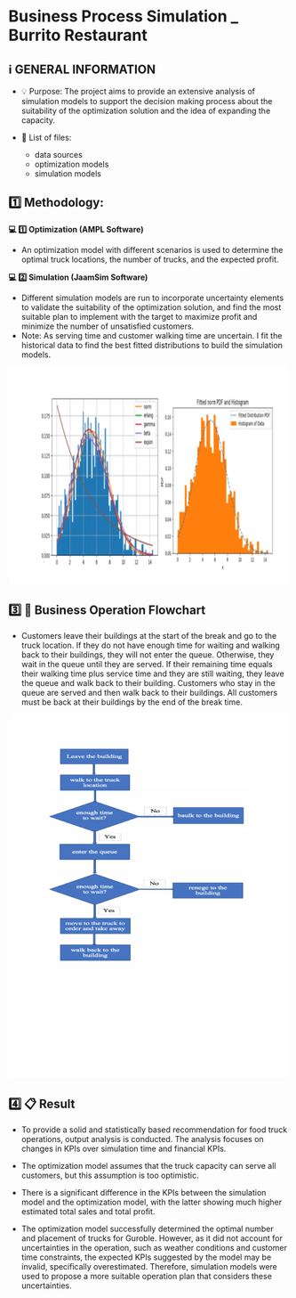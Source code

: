 # Business Process Simulation _ Burrito Restaurant

## :information_source: GENERAL INFORMATION
- :bulb: Purpose: The project aims to provide an extensive analysis of simulation models to support the 
decision making process about the suitability of the optimization solution and the idea of expanding the 
capacity. 

- :file_folder: List of files:
  + data sources 
  + optimization models
  + simulation models

## :one: Methodology:

**:computer: :one: Optimization (AMPL Software)**
- An optimization model with different scenarios is used to determine the optimal truck 
locations, the number of trucks, and the expected profit.

**:computer: :two: Simulation (JaamSim Software)**
- Different simulation models are run to 
incorporate uncertainty elements to validate the suitability of the optimization solution, and find the most 
suitable plan to implement with the target to maximize profit and minimize the number of unsatisfied 
customers.
- Note: As serving time and customer walking time are uncertain. I fit the historical data to find the best fitted distributions to build the simulation models.

<img src="images/fitting_distribution.jpg" alt="fitting_distribution" width="1200"/>

<P style="page-break-before: always">

## :three: :convenience_store: Business Operation Flowchart

- Customers leave their buildings at the start of the break and go to the truck location. If they do not have 
enough time for waiting and walking back to their buildings, they will not enter the queue. Otherwise, 
they wait in the queue until they are served. If their remaining time equals their walking time plus service 
time and they are still waiting, they leave the queue and walk back to their building. Customers who stay 
in the queue are served and then walk back to their buildings. All customers must be back at their 
buildings by the end of the break time.

<img src="images/business_flow_chart.jpg" alt="business_flow_chart" width="1200"/>

## :four: :clipboard: Result
- To provide a solid and statistically based recommendation for food truck operations, output analysis is 
conducted. The analysis focuses on changes in KPIs over simulation time and financial KPIs.

- The optimization model assumes that the truck capacity can serve all customers, but this 
assumption is too optimistic.

- There is a significant difference in the 
KPIs between the simulation model 
and the optimization model, with the 
latter showing much higher 
estimated total sales and total profit.

- The optimization model successfully determined the optimal number and placement of trucks for 
Guroble. However, as it did not account for uncertainties in the operation, such as weather conditions and 
customer time constraints, the expected KPIs suggested by the model may be invalid, specifically 
overestimated. Therefore, simulation models were used to propose a more suitable operation plan that 
considers these uncertainties. 




